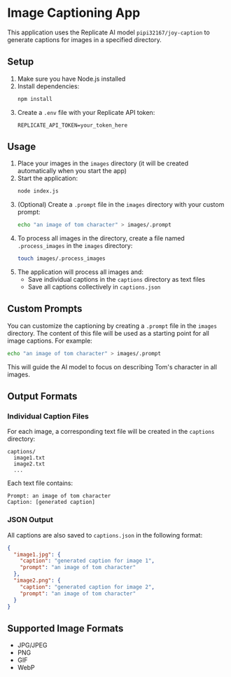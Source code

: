# Image Captioning App

This application uses the Replicate AI model `pipi32167/joy-caption` to generate captions for images in a specified directory.

## Setup

1. Make sure you have Node.js installed
2. Install dependencies:
   ```bash
   npm install
   ```
3. Create a `.env` file with your Replicate API token:
   ```
   REPLICATE_API_TOKEN=your_token_here
   ```

## Usage

1. Place your images in the `images` directory (it will be created automatically when you start the app)
2. Start the application:
   ```bash
   node index.js
   ```
3. (Optional) Create a `.prompt` file in the `images` directory with your custom prompt:
   ```bash
   echo "an image of tom character" > images/.prompt
   ```
4. To process all images in the directory, create a file named `.process_images` in the `images` directory:
   ```bash
   touch images/.process_images
   ```
5. The application will process all images and:
   - Save individual captions in the `captions` directory as text files
   - Save all captions collectively in `captions.json`

## Custom Prompts

You can customize the captioning by creating a `.prompt` file in the `images` directory. The content of this file will be used as a starting point for all image captions. For example:

```bash
echo "an image of tom character" > images/.prompt
```

This will guide the AI model to focus on describing Tom's character in all images.

## Output Formats

### Individual Caption Files

For each image, a corresponding text file will be created in the `captions` directory:
```
captions/
  image1.txt
  image2.txt
  ...
```

Each text file contains:
```
Prompt: an image of tom character
Caption: [generated caption]
```

### JSON Output

All captions are also saved to `captions.json` in the following format:
```json
{
  "image1.jpg": {
    "caption": "generated caption for image 1",
    "prompt": "an image of tom character"
  },
  "image2.png": {
    "caption": "generated caption for image 2",
    "prompt": "an image of tom character"
  }
}
```

## Supported Image Formats

- JPG/JPEG
- PNG
- GIF
- WebP